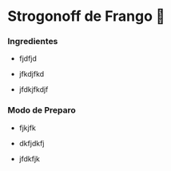 # Strogonoff de Frango  :chicken:

### Ingredientes

- fjdfjd

- jfkdjfkd

- jfdkjfkdjf

### Modo de Preparo

- fjkjfk

- dkfjdkfj

- jfdkfjk